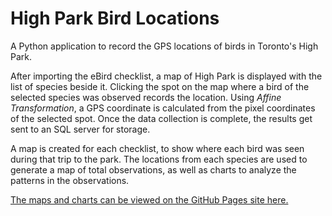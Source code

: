 # High Park Bird Locations

A Python application to record the GPS locations of birds in Toronto's High Park.

After importing the eBird checklist, a map of High Park is displayed with the list of species beside it.
Clicking the spot on the map where a bird of the selected species was observed records the location. 
Using *Affine Transformation*, a GPS coordinate is calculated from the pixel coordinates of the selected spot. 
Once the data collection is complete, the results get sent to an SQL server for storage.

A map is created for each checklist, to show where each bird was seen during that trip to the park.
The locations from each species are used to generate a map of total observations, as well as charts to analyze the patterns in the observations.


[The maps and charts can be viewed on the GitHub Pages site here.](theseanfraser.github.io/HighParkBirdLocations/)
